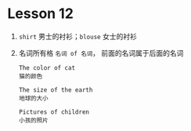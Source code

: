 # Lesson 12

1. `shirt` 男士的衬衫；`blouse` 女士的衬衫

2. 名词所有格 `名词 of 名词`， 前面的名词属于后面的名词

   ```
   The color of cat
   猫的颜色

   The size of the earth
   地球的大小

   Pictures of children
   小孩的照片
   ```
